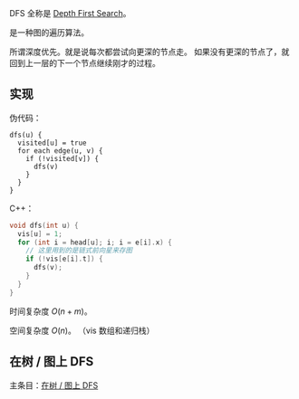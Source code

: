DFS 全称是 [Depth First Search](https://en.wikipedia.org/wiki/Depth-first_search)。

是一种图的遍历算法。

所谓深度优先。就是说每次都尝试向更深的节点走。
如果没有更深的节点了，就回到上一层的下一个节点继续刚才的过程。

## 实现

伪代码：

```text
dfs(u) {
  visited[u] = true
  for each edge(u, v) {
    if (!visited[v]) {
      dfs(v)
    }
  }
}
```

C++：

```c++
void dfs(int u) {
  vis[u] = 1;
  for (int i = head[u]; i; i = e[i].x) {
    // 这里用到的是链式前向星来存图
    if (!vis[e[i].t]) {
      dfs(v);
    }
  }
}
```

时间复杂度 $O(n + m)$。

空间复杂度 $O(n)$。 （vis 数组和递归栈）

## 在树 / 图上 DFS

主条目：[在树 / 图上 DFS](/graph/traverse)
